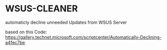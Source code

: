 # WSUS-CLEANER
automaticly decline unneeded Updates from WSUS Server

based on this Code:
https://gallery.technet.microsoft.com/scriptcenter/Automatically-Declining-a4fec7be

